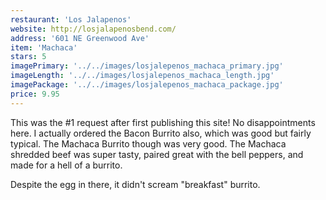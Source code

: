 ```yaml
---
restaurant: 'Los Jalapenos'
website: http://losjalapenosbend.com/
address: '601 NE Greenwood Ave'
item: 'Machaca'
stars: 5
imagePrimary: '../../images/losjalepenos_machaca_primary.jpg'
imageLength: '../../images/losjalepenos_machaca_length.jpg'
imagePackage: '../../images/losjalepenos_machaca_package.jpg'
price: 9.95
---
```


This was the #1 request after first publishing this site! No disappointments here. I actually ordered the Bacon Burrito also, which was good but fairly typical. The Machaca Burrito though was very good. The Machaca shredded beef was super tasty, paired great with the bell peppers, and made for a hell of a burrito.

Despite the egg in there, it didn't scream "breakfast" burrito.
